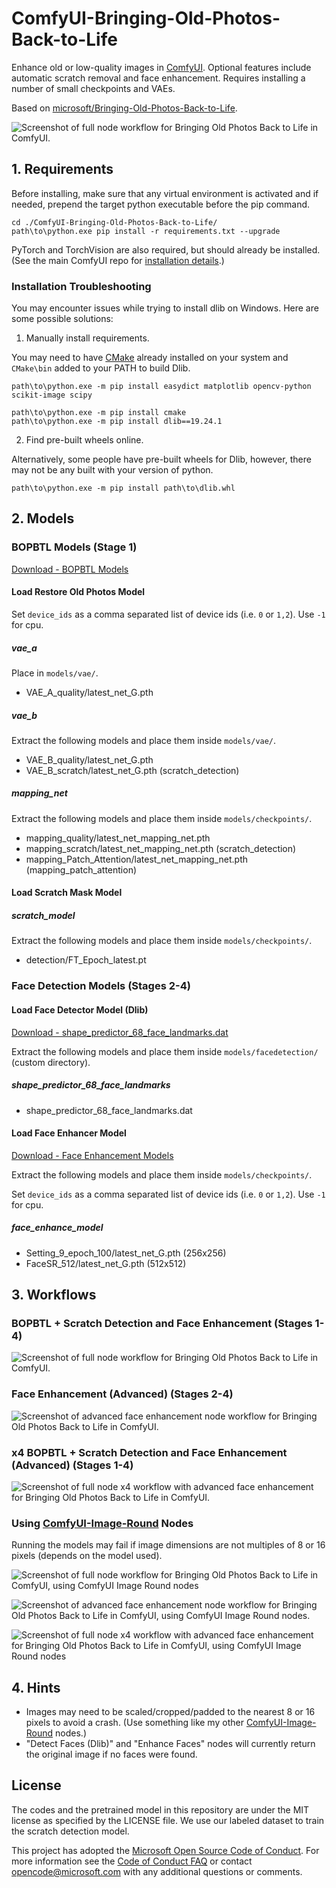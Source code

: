 # ComfyUI-Bringing-Old-Photos-Back-to-Life

Enhance old or low-quality images in [ComfyUI](https://github.com/comfyanonymous/ComfyUI). Optional features include automatic scratch removal and face enhancement. Requires installing a number of small checkpoints and VAEs.

Based on [microsoft/Bringing-Old-Photos-Back-to-Life](https://github.com/microsoft/Bringing-Old-Photos-Back-to-Life).

![Screenshot of full node workflow for Bringing Old Photos Back to Life in ComfyUI.](imgs/bopbtl-full-workflow-512.png)

## 1. Requirements

Before installing, make sure that any virtual environment is activated and if needed, prepend the target python executable before the pip command.

```shell
cd ./ComfyUI-Bringing-Old-Photos-Back-to-Life/
path\to\python.exe pip install -r requirements.txt --upgrade
```

PyTorch and TorchVision are also required, but should already be installed. (See the main ComfyUI repo for [installation details](https://github.com/comfyanonymous/ComfyUI?tab=readme-ov-file#installing).)

### Installation Troubleshooting

You may encounter issues while trying to install dlib on Windows. Here are some possible solutions:

1. Manually install requirements.

You may need to have [CMake](https://cmake.org/download/) already installed on your system and `CMake\bin` added to your PATH to build Dlib.

```shell
path\to\python.exe -m pip install easydict matplotlib opencv-python scikit-image scipy

path\to\python.exe -m pip install cmake
path\to\python.exe -m pip install dlib==19.24.1
```

2. Find pre-built wheels online.

Alternatively, some people have pre-built wheels for Dlib, however, there may not be any built with your version of python.

```
path\to\python.exe -m pip install path\to\dlib.whl
```

## 2. Models

### BOPBTL Models (Stage 1)

[Download - BOPBTL Models](https://facevc.blob.core.windows.net/zhanbo/old_photo/pretrain/Global/checkpoints.zip)

#### Load Restore Old Photos Model

Set `device_ids` as a comma separated list of device ids (i.e. `0` or `1,2`). Use `-1` for cpu.

##### vae_a

Place in `models/vae/`.

- VAE_A_quality/latest_net_G.pth

##### vae_b

Extract the following models and place them inside `models/vae/`.

- VAE_B_quality/latest_net_G.pth
- VAE_B_scratch/latest_net_G.pth (scratch_detection)

##### mapping_net

Extract the following models and place them inside `models/checkpoints/`.

- mapping_quality/latest_net_mapping_net.pth
- mapping_scratch/latest_net_mapping_net.pth (scratch_detection)
- mapping_Patch_Attention/latest_net_mapping_net.pth (mapping_patch_attention)

#### Load Scratch Mask Model

##### scratch_model

Extract the following models and place them inside `models/checkpoints/`.

- detection/FT_Epoch_latest.pt

### Face Detection Models (Stages 2-4)

#### Load Face Detector Model (Dlib)

[Download - shape_predictor_68_face_landmarks.dat](http://dlib.net/files/shape_predictor_68_face_landmarks.dat.bz2)

Extract the following models and place them inside `models/facedetection/` (custom directory).

##### shape_predictor_68_face_landmarks

- shape_predictor_68_face_landmarks.dat

#### Load Face Enhancer Model

[Download - Face Enhancement Models](https://facevc.blob.core.windows.net/zhanbo/old_photo/pretrain/Face_Enhancement/checkpoints.zip)

Extract the following models and place them inside `models/checkpoints/`.

Set `device_ids` as a comma separated list of device ids (i.e. `0` or `1,2`). Use `-1` for cpu.

##### face_enhance_model

- Setting_9_epoch_100/latest_net_G.pth (256x256)
- FaceSR_512/latest_net_G.pth (512x512)

## 3. Workflows

### BOPBTL + Scratch Detection and Face Enhancement (Stages 1-4)

![Screenshot of full node workflow for Bringing Old Photos Back to Life in ComfyUI.](imgs/bopbtl-full-workflow-512.png)

### Face Enhancement (Advanced) (Stages 2-4)

![Screenshot of advanced face enhancement node workflow for Bringing Old Photos Back to Life in ComfyUI.](imgs/bopbtl-enhance-face-advanced-512.png)

### x4 BOPBTL + Scratch Detection and Face Enhancement (Advanced) (Stages 1-4)

![Screenshot of full node x4 workflow with advanced face enhancement for Bringing Old Photos Back to Life in ComfyUI.](imgs/bopbtl-full-workflow-advanced-512-x4-upscale-previews.png)

### Using [ComfyUI-Image-Round](https://github.com/cdb-boop/comfyui-image-round) Nodes

Running the models may fail if image dimensions are not multiples of 8 or 16 pixels (depends on the model used).

![Screenshot of full node workflow for Bringing Old Photos Back to Life in ComfyUI, using ComfyUI Image Round nodes](imgs/bopbtl-full-workflow-512-round-pad-nearest-16.png)

![Screenshot of advanced face enhancement node workflow for Bringing Old Photos Back to Life in ComfyUI, using ComfyUI Image Round nodes.](imgs/bopbtl-enhance-face-advanced-512-round-pad-nearest-16.png)

![Screenshot of full node x4 workflow with advanced face enhancement for Bringing Old Photos Back to Life in ComfyUI, using ComfyUI Image Round nodes](imgs/bopbtl-full-workflow-advanced-512-x4-upscale-round-pad-nearest-16-previews.png)

## 4. Hints

- Images may need to be scaled/cropped/padded to the nearest 8 or 16 pixels to avoid a crash. (Use something like my other [ComfyUI-Image-Round](https://github.com/cdb-boop/comfyui-image-round) nodes.)
- "Detect Faces (Dlib)" and "Enhance Faces" nodes will currently return the original image if no faces were found.

## License

The codes and the pretrained model in this repository are under the MIT license as specified by the LICENSE file. We use our labeled dataset to train the scratch detection model.

This project has adopted the [Microsoft Open Source Code of Conduct](https://opensource.microsoft.com/codeofconduct/). For more information see the [Code of Conduct FAQ](https://opensource.microsoft.com/codeofconduct/faq/) or contact [opencode@microsoft.com](mailto:opencode@microsoft.com) with any additional questions or comments.
